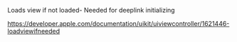 Loads view if not loaded- Needed for deeplink initializing

https://developer.apple.com/documentation/uikit/uiviewcontroller/1621446-loadviewifneeded
